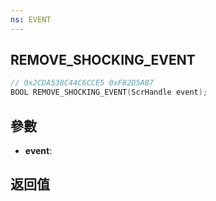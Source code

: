 ```yaml
---
ns: EVENT
---
```

## REMOVE_SHOCKING_EVENT

```c
// 0x2CDA538C44C6CCE5 0xF82D5A87
BOOL REMOVE_SHOCKING_EVENT(ScrHandle event);
```


## 參數
* **event**: 

## 返回值
